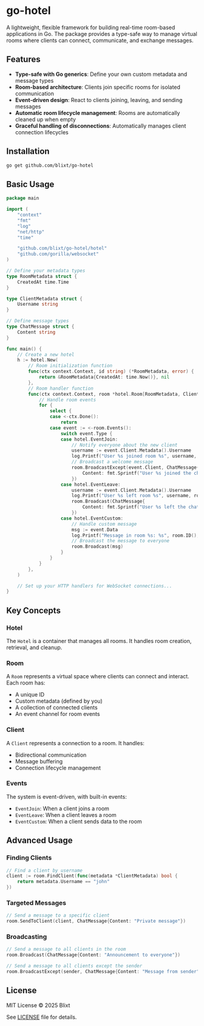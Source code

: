 # go-hotel

A lightweight, flexible framework for building real-time room-based applications in Go. The package provides a type-safe way to manage virtual rooms where clients can connect, communicate, and exchange messages.

## Features

- **Type-safe with Go generics**: Define your own custom metadata and message types
- **Room-based architecture**: Clients join specific rooms for isolated communication
- **Event-driven design**: React to clients joining, leaving, and sending messages
- **Automatic room lifecycle management**: Rooms are automatically cleaned up when empty
- **Graceful handling of disconnections**: Automatically manages client connection lifecycles

## Installation

```bash
go get github.com/blixt/go-hotel
```

## Basic Usage

```go
package main

import (
    "context"
    "fmt"
    "log"
    "net/http"
    "time"

    "github.com/blixt/go-hotel/hotel"
    "github.com/gorilla/websocket"
)

// Define your metadata types
type RoomMetadata struct {
    CreatedAt time.Time
}

type ClientMetadata struct {
    Username string
}

// Define message types
type ChatMessage struct {
    Content string
}

func main() {
    // Create a new hotel
    h := hotel.New(
        // Room initialization function
        func(ctx context.Context, id string) (*RoomMetadata, error) {
            return &RoomMetadata{CreatedAt: time.Now()}, nil
        },
        // Room handler function
        func(ctx context.Context, room *hotel.Room[RoomMetadata, ClientMetadata, ChatMessage]) {
            // Handle room events
            for {
                select {
                case <-ctx.Done():
                    return
                case event := <-room.Events():
                    switch event.Type {
                    case hotel.EventJoin:
                        // Notify everyone about the new client
                        username := event.Client.Metadata().Username
                        log.Printf("User %s joined room %s", username, room.ID())
                        // Broadcast a welcome message
                        room.BroadcastExcept(event.Client, ChatMessage{
                            Content: fmt.Sprintf("User %s joined the chat", username),
                        })
                    case hotel.EventLeave:
                        username := event.Client.Metadata().Username
                        log.Printf("User %s left room %s", username, room.ID())
                        room.Broadcast(ChatMessage{
                            Content: fmt.Sprintf("User %s left the chat", username),
                        })
                    case hotel.EventCustom:
                        // Handle custom message
                        msg := event.Data
                        log.Printf("Message in room %s: %s", room.ID(), msg.Content)
                        // Broadcast the message to everyone
                        room.Broadcast(msg)
                    }
                }
            }
        },
    )

    // Set up your HTTP handlers for WebSocket connections...
}
```

## Key Concepts

### Hotel

The `Hotel` is a container that manages all rooms. It handles room creation, retrieval, and cleanup.

### Room

A `Room` represents a virtual space where clients can connect and interact. Each room has:

- A unique ID
- Custom metadata (defined by you)
- A collection of connected clients
- An event channel for room events

### Client

A `Client` represents a connection to a room. It handles:

- Bidirectional communication
- Message buffering
- Connection lifecycle management

### Events

The system is event-driven, with built-in events:

- `EventJoin`: When a client joins a room
- `EventLeave`: When a client leaves a room
- `EventCustom`: When a client sends data to the room

## Advanced Usage

### Finding Clients

```go
// Find a client by username
client := room.FindClient(func(metadata *ClientMetadata) bool {
    return metadata.Username == "john"
})
```

### Targeted Messages

```go
// Send a message to a specific client
room.SendToClient(client, ChatMessage{Content: "Private message"})
```

### Broadcasting

```go
// Send a message to all clients in the room
room.Broadcast(ChatMessage{Content: "Announcement to everyone"})

// Send a message to all clients except the sender
room.BroadcastExcept(sender, ChatMessage{Content: "Message from sender"})
```

## License

MIT License © 2025 Blixt

See [LICENSE](LICENSE) file for details.
